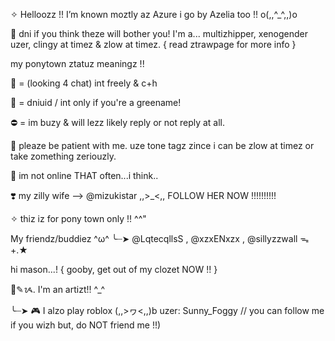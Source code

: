 ✧  Helloozz !! I’m known moztly az Azure i go by Azelia too !! o(,,^_^,,)o

🚫 dni if you think theze will bother you!
I'm a... multizhipper, xenogender uzer, clingy at timez & zlow at timez. { read ztrawpage for more info }

my ponytown ztatuz meaningz !!

💬 = (looking 4 chat) int freely & c+h

🌙 = dniuid / int only if you're a greename!

⛔️ = im buzy & will lezz likely reply or not reply at all.

🌈 pleaze be patient with me. uze tone tagz zince i can be zlow at timez or take zomething zeriouzly.

🍓 im not online THAT often...i think..

❣️ my zilly wife --> @mizukistar ,,>_<,, 
FOLLOW HER NOW !!!!!!!!!!

✧ thiz iz for pony town only !! ^^"

My friendz/buddiez ^ω^
╰┈➤ @LqtecqllsS , @xzxENxzx , @sillyzzwall ᯓ+.★

hi mason...!
{ gooby, get out of my clozet NOW !! }

🎨✎ᝰ. I'm an artizt!! ^_^

╰┈➤ 🎮 I alzo play roblox (,,>ヮ<,,)b
uzer: Sunny_Foggy // you can follow me if you wizh but, do NOT friend me !!)
